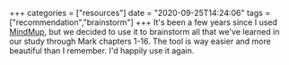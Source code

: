 +++
categories = ["resources"]
date = "2020-09-25T14:24:06"
tags = ["recommendation","brainstorm"]
+++
It's been a few years since I used [MindMup](https://www.mindmup.com), but we decided to use it to brainstorm all that we've learned in our study through Mark chapters 1-16. The tool is way easier and more beautiful than I remember. I'd happily use it again.

